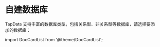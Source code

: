 # 自建数据库


TapData 支持丰富的数据库类型，包括关系型、非关系型等数据库，请选择要添加的数据库：

import DocCardList from '@theme/DocCardList';

<DocCardList />
